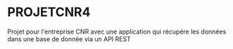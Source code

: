 # PROJETCNR4

Projet pour l'entreprise CNR avec  une application qui récupére les données  dans une base de donnée via un API REST
